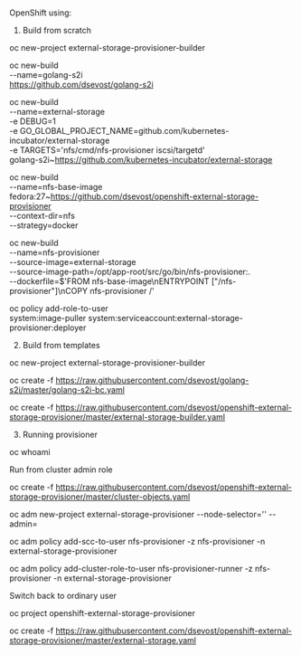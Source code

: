 #
#
#

OpenShift using:

1. Build from scratch

oc new-project external-storage-provisioner-builder

oc new-build \
    --name=golang-s2i \
    https://github.com/dsevost/golang-s2i

oc new-build \
    --name=external-storage \
    -e DEBUG=1 \
    -e GO_GLOBAL_PROJECT_NAME=github.com/kubernetes-incubator/external-storage \
    -e TARGETS='nfs/cmd/nfs-provisioner iscsi/targetd' \
    golang-s2i~https://github.com/kubernetes-incubator/external-storage

oc new-build \
    --name=nfs-base-image \
    fedora:27~https://github.com/dsevost/openshift-external-storage-provisioner \
    --context-dir=nfs \
    --strategy=docker

oc new-build \
    --name=nfs-provisioner \
    --source-image=external-storage \
    --source-image-path=/opt/app-root/src/go/bin/nfs-provisioner:. \
    --dockerfile=$'FROM nfs-base-image\nENTRYPOINT ["/nfs-provisioner"]\nCOPY nfs-provisioner /'

oc policy add-role-to-user \
    system:image-puller system:serviceaccount:external-storage-provisioner:deployer

2. Build from templates

oc new-project external-storage-provisioner-builder

oc create -f https://raw.githubusercontent.com/dsevost/golang-s2i/master/golang-s2i-bc.yaml

oc create -f https://raw.githubusercontent.com/dsevost/openshift-external-storage-provisioner/master/external-storage-builder.yaml


3. Running provisioner

oc whoami

Run from cluster admin role

oc create -f https://raw.githubusercontent.com/dsevost/openshift-external-storage-provisioner/master/cluster-objects.yaml

oc adm new-project external-storage-provisioner --node-selector='' --admin=<output of previously oc whoami>

oc adm policy add-scc-to-user nfs-provisioner -z nfs-provisioner -n external-storage-provisioner

oc adm policy add-cluster-role-to-user nfs-provisioner-runner -z nfs-provisioner -n external-storage-provisioner


Switch back to ordinary user

oc project openshift-external-storage-provisioner

oc create -f https://raw.githubusercontent.com/dsevost/openshift-external-storage-provisioner/master/external-storage.yaml
